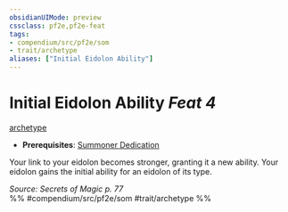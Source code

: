 ```yaml
---
obsidianUIMode: preview
cssclass: pf2e,pf2e-feat
tags:
- compendium/src/pf2e/som
- trait/archetype
aliases: ["Initial Eidolon Ability"]
---
```

# Initial Eidolon Ability  *Feat 4*  
[archetype](/rules/traits/archetype.md)  

- **Prerequisites**: [Summoner Dedication](/compendium/feats/summoner-dedication-som.md)

Your link to your eidolon becomes stronger, granting it a new ability. Your eidolon gains the initial ability for an eidolon of its type.

*Source: Secrets of Magic p. 77*  
%% #compendium/src/pf2e/som #trait/archetype %%